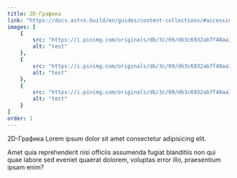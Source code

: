 ```yaml
---
title: 2D-Графика
link: "https://docs.astro.build/en/guides/content-collections/#accessing-referenced-data"
images: [
	{
		src: "https://i.pinimg.com/originals/db/3c/69/db3c6932ab7f48aa37911fa229efa7ba.jpg",
		alt: "test"
	},
	{
		src: "https://i.pinimg.com/originals/db/3c/69/db3c6932ab7f48aa37911fa229efa7ba.jpg",
		alt: "test"
	},
	{
		src: "https://i.pinimg.com/originals/db/3c/69/db3c6932ab7f48aa37911fa229efa7ba.jpg",
		alt: "test"
	}
]
order: 1
---
```


2D-Графика
Lorem ipsum dolor sit amet consectetur adipisicing elit.

Amet quia reprehenderit nisi officiis assumenda fugiat blanditiis non qui quae labore sed eveniet quaerat dolorem, voluptas error illo, praesentium ipsam enim?
